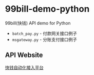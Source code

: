 99bill-demo-python
==================

99bill(快钱) API demo for Python


* `batch_pay.py` - 付款网关接口例子
* `msgateway.py` - 分账支付接口例子


API Website
-----------

[快钱自动化接入平台](http://open.99bill.com/)

